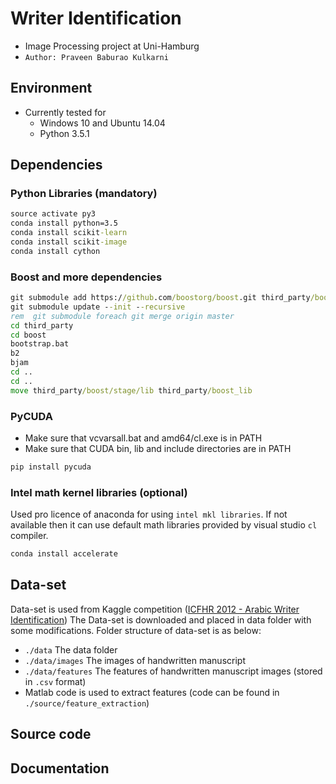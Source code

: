 
# Writer Identification
+ Image Processing project at Uni-Hamburg
+ `Author: Praveen Baburao Kulkarni`

## Environment
+ Currently tested for 
    + Windows 10 and Ubuntu 14.04 
    + Python 3.5.1

## Dependencies

### Python Libraries (mandatory)
```bat
source activate py3
conda install python=3.5
conda install scikit-learn
conda install scikit-image
conda install cython
```

### Boost and more dependencies
```bat
git submodule add https://github.com/boostorg/boost.git third_party/boost foreach --recursive 
git submodule update --init --recursive
rem  git submodule foreach git merge origin master
cd third_party
cd boost
bootstrap.bat
b2
bjam
cd ..
cd ..
move third_party/boost/stage/lib third_party/boost_lib
```

### PyCUDA
+ Make sure that vcvarsall.bat and amd64/cl.exe is in PATH
+ Make sure that CUDA bin, lib and include directories are in PATH
```bat
pip install pycuda
```

### Intel math kernel libraries (optional)
Used pro licence of anaconda for using `intel mkl libraries`. If not available then it can use default math libraries provided by visual studio `cl` compiler.
```bat
conda install accelerate
```

## Data-set 
Data-set is used from Kaggle competition ([ICFHR 2012 - Arabic Writer Identification](https://www.kaggle.com/c/awic2012/data))
The Data-set is downloaded and placed in data folder with some modifications.
Folder structure of data-set is as below:
+ `./data` The data folder
+ `./data/images` The images of handwritten manuscript
+ `./data/features` The features of handwritten manuscript images (stored in `.csv` format)
+ Matlab code is used to extract features (code can be found in `./source/feature_extraction`)

## Source code

## Documentation
